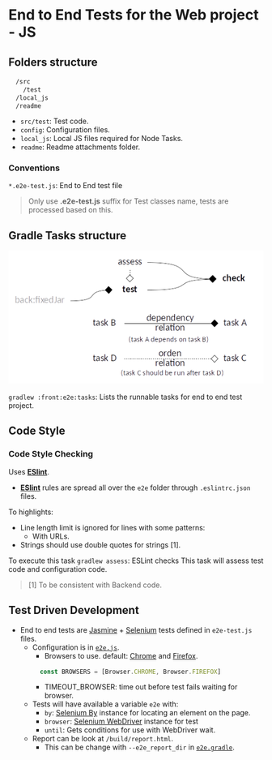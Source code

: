 # End to End Tests for the Web project - JS

## Folders structure

```
  /src
    /test
  /local_js
  /readme
```

- `src/test`: Test code.
- `config`: Configuration files.
- `local_js`: Local JS files required for Node Tasks.
- `readme`: Readme attachments folder.

### Conventions

`*.e2e-test.js`: End to End test file

> Only use **.e2e-test.js** suffix for Test classes name, tests are processed based on this.

## Gradle Tasks structure

![End to End Tests Tasks](readme/tasksDiagramsE2E.png "End to End Tests  Tasks")

`gradlew :front:e2e:tasks`: Lists the runnable tasks for end to end test project.

## Code Style

### Code Style Checking

Uses **[ESlint](https://eslint.org)**.

* **[ESlint](https://eslint.org)** rules are spread all over the `e2e` folder through `.eslintrc.json` files.

To highlights:

* Line length limit is ignored for lines with some patterns:
  * With URLs.
* Strings should use double quotes for strings [1].

To execute this task
`gradlew assess`: ESLint checks
  This task will assess test code and configuration code.

> [1] To be consistent with Backend code.

## Test Driven Development

* End to end tests are [Jasmine](https://jasmine.github.io) + [Selenium](http://www.seleniumhq.org) tests defined in `e2e-test.js` files.
  * Configuration is in [`e2e.js`](local_js/e2e.js).
    * Browsers to use. default: [Chrome](https://www.google.com/chrome/browser/desktop/) and [Firefox](https://www.mozilla.org/en-US/firefox/).
    ```javascript
      const BROWSERS = [Browser.CHROME, Browser.FIREFOX]
    ```
    * TIMEOUT_BROWSER: time out before test fails waiting for browser.
  * Tests will have available a variable `e2e` with:
    * `by`: [Selenium By](https://seleniumhq.github.io/selenium/docs/api/javascript/module/selenium-webdriver/index_exports_By.html) instance for locating an element on the page.
    * `browser`: [Selenium WebDriver](https://seleniumhq.github.io/selenium/docs/api/javascript/module/selenium-webdriver/index_exports_WebDriver.html) instance for test
    * `until`: Gets conditions for use with WebDriver wait.
  * Report can be look at `/build/report.html`.
    * This can be change with `--e2e_report_dir` in [`e2e.gradle`](e2e.gradle).
